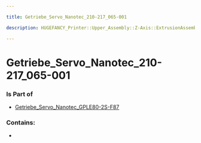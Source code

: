 ```yaml
---

title: Getriebe_Servo_Nanotec_210-217_065-001

description: HUGEFANCY_Printer::Upper_Assembly::Z-Axis::ExtrusionAssembly::ServoMotor_Extruder::Getriebe_Servo_Nanotec_GPLE80-2S-F87::Getriebe_Servo_Nanotec_210-217_065-001

---
```

# Getriebe_Servo_Nanotec_210-217_065-001
<script>
    var geoarray = '{"Getriebe_Servo_Nanotec_210-217_065-001": {}}';
</script>
<script>
    var basepath = '/assets/HUGEFANCY_Printer/Upper_Assembly/Z-Axis/ExtrusionAssembly/ServoMotor_Extruder/Getriebe_Servo_Nanotec_GPLE80-2S-F87/';
</script>
<link rel="stylesheet" href="/css/container.css">

<div id="container"></div>

<!-- these are the required scripts for the three.js scene -->
<script src="/lib/three.min.js"></script>
<script src="/lib/OrbitControls.js"></script>
<script src="/lib/RectAreaLightUniformsLib.js"></script>
<!-- this is your app's lib file -->
<script src="/lib/triceratops_app.js"></script>
### Is Part of
- [Getriebe_Servo_Nanotec_GPLE80-2S-F87](../Getriebe_Servo_Nanotec_GPLE80-2S-F87)  

### Contains:
- [](./Getriebe_Servo_Nanotec_210-217_065-001/)

